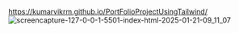https://kumarvikrm.github.io/PortFolioProjectUsingTailwind/
![screencapture-127-0-0-1-5501-index-html-2025-01-21-09_11_07](https://github.com/user-attachments/assets/091dc44a-ceff-453f-84a1-9cb187114ca5)
